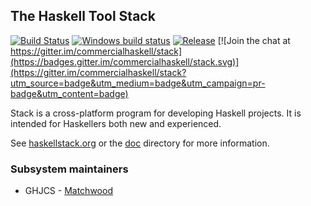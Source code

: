 ## The Haskell Tool Stack

[![Build Status](https://travis-ci.org/commercialhaskell/stack.svg?branch=master)](https://travis-ci.org/commercialhaskell/stack)
[![Windows build status](https://ci.appveyor.com/api/projects/status/c1c7uvmw6x1dupcl?svg=true)](https://ci.appveyor.com/project/snoyberg/stack)
[![Release](https://img.shields.io/github/release/commercialhaskell/stack.svg)](https://github.com/commercialhaskell/stack/releases)
[![Join the chat at https://gitter.im/commercialhaskell/stack](https://badges.gitter.im/commercialhaskell/stack.svg)](https://gitter.im/commercialhaskell/stack?utm_source=badge&utm_medium=badge&utm_campaign=pr-badge&utm_content=badge)

Stack is a cross-platform program for developing Haskell projects. It is intended for Haskellers both new and experienced.

See [haskellstack.org](http://haskellstack.org) or the [doc](./doc) directory for more
information.

### Subsystem maintainers

* GHJCS - [Matchwood](https://github.com/matchwood)